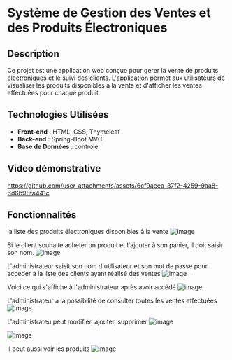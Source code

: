 # Système de Gestion des Ventes et des Produits Électroniques

## Description

Ce projet est une application web conçue pour gérer la vente de produits électroniques et le suivi des clients. 
L'application permet aux utilisateurs de visualiser les produits disponibles à la vente et d'afficher les ventes effectuées pour chaque produit.


## Technologies Utilisées

- **Front-end** : HTML, CSS, Thymeleaf
- **Back-end** : Spring-Boot MVC
- **Base de Données** : controle

## Video démonstrative

https://github.com/user-attachments/assets/6cf9aeea-37f2-4259-9aa8-6d6b98fa441c

## Fonctionnalités
la liste des produits électroniques disponibles à la vente
![image](https://github.com/user-attachments/assets/46bba226-e615-4f83-a42f-56bb838ebb95)

Si le client souhaite acheter un produit et l'ajouter à son panier, il doit saisir son nom.
![image](https://github.com/user-attachments/assets/d3e6a517-988b-44d3-8e64-c03396b0a0e7)

L'administrateur saisit son nom d'utilisateur et son mot de passe pour accéder à la liste des clients ayant réalisé des ventes
![image](https://github.com/user-attachments/assets/c323a74b-a4f4-4446-91f9-0ca7ed3965d7)

Voici ce qui s'affiche à l'administrateur après avoir accédé 
![image](https://github.com/user-attachments/assets/ee735f0a-2ce7-4897-a48c-b0af04bdbb14)

L'administrateur a la possibilité de consulter toutes les ventes effectuées
![image](https://github.com/user-attachments/assets/1e898885-c5c2-4191-9ed5-5d8e5fb1cf3f)

L'administrateu peut modifièr, ajouter, supprimer 
![image](https://github.com/user-attachments/assets/b0b9e3d9-afa2-41fc-bc81-283bb7ecf221)

![image](https://github.com/user-attachments/assets/d2d92371-fa9b-41f7-80be-6f88ef7a89c2)

Il peut aussi voir les produits 
![image](https://github.com/user-attachments/assets/c2c9d8dd-6892-44e5-af17-a866d623eabf)








